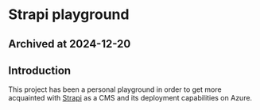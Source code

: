 # Strapi playground

## Archived at 2024-12-20

## Introduction

This project has been a personal playground in order to get more acquainted with [Strapi](https://strapi.io/) as a CMS and its deployment capabilities on Azure.

